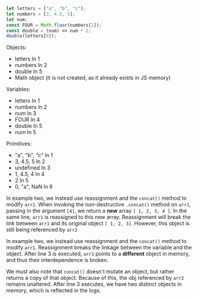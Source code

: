 

```javascript
let letters = ["a", "b", "c"];
let numbers = [3, 4.5, 5];
let num;
const FOUR = Math.floor(numbers[1]);
const double = (num) => num * 2;
double(letters[0]);
```


Objects:

- letters ln 1
- numbers ln 2
- double ln 5 
- Math object (it is not created, as it already exists in JS memory)

Variables:

- letters ln 1
- numbers ln 2
- num ln 3
- FOUR ln 4
- double ln 5
- num ln 5

Primitives:

- "a", "b", "c" ln 1
- 3, 4.5, 5 ln 2
- undefined ln 3
- 1, 4.5, 4 ln 4
- 2 ln 5
- 0, "a", NaN ln 6


In example two, we instead use reassignment and the `concat()` method to modify `arr1`. When invoking the non-destructive `.concat()` method on `arr1`, passing in the argument `[4]`, we return a **new** array `[ 1, 2, 3, 4 ]`. In the same line, `arr1` is reassigned to this new array.  Reassignment will break the link between `arr1` and its original object `[ 1, 2, 3]`. However, this object is still being referenced by `arr2`



In example two, we instead use reassignment and the `concat()` method to modify `arr1`. Reassignment breaks the linkage between the variable and the object. After line 3 is executed, `arr1` points to a **different** object in memory, and thus their interdependence is broken. 

We must also note that `concat()` doesn't mutate an object, but rather returns a copy of that object. Because of this, the obj referenced by `arr2` remains unaltered. After line 3 executes, we have two distinct objects in memory, which is reflected in the logs.